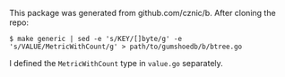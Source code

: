 This package was generated from github.com/cznic/b. After cloning the repo:

    $ make generic | sed -e 's/KEY/[]byte/g' -e 's/VALUE/MetricWithCount/g' > path/to/gumshoedb/b/btree.go

I defined the `MetricWithCount` type in `value.go` separately.
